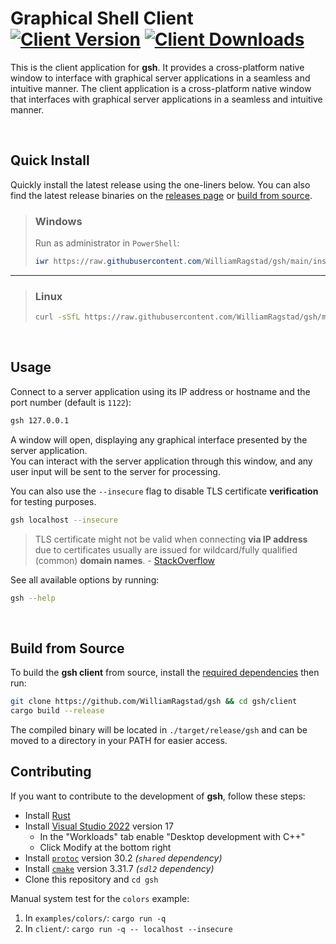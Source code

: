 # Graphical Shell Client&nbsp; <a href="https://github.com/WilliamRagstad/gsh/releases/latest"><img src="https://img.shields.io/github/v/release/WilliamRagstad/gsh?color=%23ff00a0&include_prereleases&label=client&sort=semver&style=flat-square" alt="Client Version"></a> <a href="https://github.com/WilliamRagstad/gsh/releases/latest"><img src="https://img.shields.io/github/downloads/WilliamRagstad/gsh/total?color=6b0&label=client dls&sort=semver&style=flat-square" alt="Client Downloads"></a>

This is the client application for **gsh**.
It provides a cross-platform native window to interface with graphical server applications in a seamless and intuitive manner.
The client application is a cross-platform native window that interfaces with graphical server applications in a seamless and intuitive manner.

&nbsp;

## Quick Install

Quickly install the latest release using the one-liners below.
You can also find the latest release binaries on the [releases page](https://github.com/WilliamRagstad/gsh/releases) or [build from source](#build-from-source).

> ### Windows
>
> Run as administrator in `PowerShell`:
>
> ```powershell
> iwr https://raw.githubusercontent.com/WilliamRagstad/gsh/main/install.ps1 | iex
> ```

---

> ### Linux
>
> ```bash
> curl -sSfL https://raw.githubusercontent.com/WilliamRagstad/gsh/main/install.sh | sh
> ```

&nbsp;

## Usage

Connect to a server application using its IP address or hostname and the port number (default is `1122`):

```bash
gsh 127.0.0.1
```

A window will open, displaying any graphical interface presented by the server application.\
You can interact with the server application through this window, and any user input will be sent to the server for processing.

You can also use the `--insecure` flag to disable TLS certificate **verification** for testing purposes.

```bash
gsh localhost --insecure
```

> TLS certificate might not be valid when connecting **via IP address** due to certificates usually are issued for wildcard/fully qualified (common) **domain names**. - [StackOverflow](https://stackoverflow.com/a/1119269)

See all available options by running:

```bash
gsh --help
```

&nbsp;

## Build from Source

To build the **gsh client** from source, install the [required dependencies](#contributing) then run:

```bash
git clone https://github.com/WilliamRagstad/gsh && cd gsh/client
cargo build --release
```

The compiled binary will be located in `./target/release/gsh` and can be moved to a directory in your PATH for easier access.

## Contributing

If you want to contribute to the development of **gsh**, follow these steps:

- Install [Rust](https://www.rust-lang.org/tools/install)
- Install [Visual Studio 2022](https://visualstudio.microsoft.com/downloads/) version 17
  - In the "Workloads" tab enable "Desktop development with C++"
  - Click Modify at the bottom right
- Install [`protoc`](https://github.com/protocolbuffers/protobuf/releases/) version 30.2 *(`shared` dependency)*
- Install [`cmake`](https://cmake.org/download/) version 3.31.7 *(`sdl2` dependency)*
- Clone this repository and `cd gsh`

Manual system test for the `colors` example:

1. In `examples/colors/`: `cargo run -q`
2. In `client/`: `cargo run -q -- localhost --insecure`
